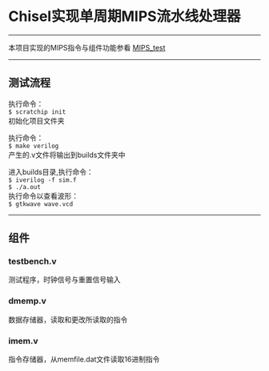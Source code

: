 # Chisel实现单周期MIPS流水线处理器
---
本项目实现的MIPS指令与组件功能参看 [MIPS_test](https://github.com/leihksk/MIPS_test)


---
## 测试流程
 执行命令：   
	`$ scratchip init`   
 初始化项目文件夹   
 
 执行命令：   
	`$ make verilog`   
 产生的.v文件将输出到builds文件夹中   
 
 进入builds目录,执行命令：   
	`$ iverilog -f sim.f`   
	`$ ./a.out`   
 执行命令以查看波形：   
	`$ gtkwave wave.vcd`   

---
## 组件

### testbench.v
测试程序，时钟信号与重置信号输入

### dmemp.v
数据存储器，读取和更改所读取的指令

### imem.v
指令存储器，从memfile.dat文件读取16进制指令
